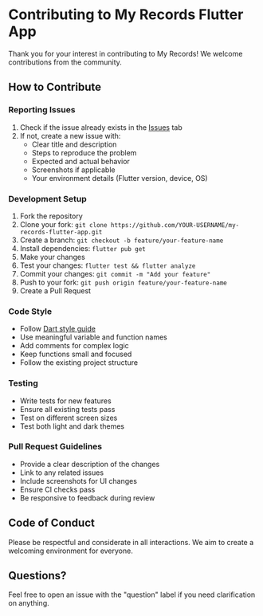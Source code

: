 # Contributing to My Records Flutter App

Thank you for your interest in contributing to My Records! We welcome contributions from the community.

## How to Contribute

### Reporting Issues

1. Check if the issue already exists in the [Issues](https://github.com/ananyaakamat/my-records-flutter-app/issues) tab
2. If not, create a new issue with:
   - Clear title and description
   - Steps to reproduce the problem
   - Expected and actual behavior
   - Screenshots if applicable
   - Your environment details (Flutter version, device, OS)

### Development Setup

1. Fork the repository
2. Clone your fork: `git clone https://github.com/YOUR-USERNAME/my-records-flutter-app.git`
3. Create a branch: `git checkout -b feature/your-feature-name`
4. Install dependencies: `flutter pub get`
5. Make your changes
6. Test your changes: `flutter test && flutter analyze`
7. Commit your changes: `git commit -m "Add your feature"`
8. Push to your fork: `git push origin feature/your-feature-name`
9. Create a Pull Request

### Code Style

- Follow [Dart style guide](https://dart.dev/guides/language/effective-dart/style)
- Use meaningful variable and function names
- Add comments for complex logic
- Keep functions small and focused
- Follow the existing project structure

### Testing

- Write tests for new features
- Ensure all existing tests pass
- Test on different screen sizes
- Test both light and dark themes

### Pull Request Guidelines

- Provide a clear description of the changes
- Link to any related issues
- Include screenshots for UI changes
- Ensure CI checks pass
- Be responsive to feedback during review

## Code of Conduct

Please be respectful and considerate in all interactions. We aim to create a welcoming environment for everyone.

## Questions?

Feel free to open an issue with the "question" label if you need clarification on anything.